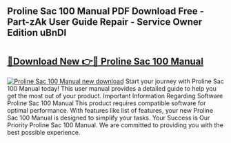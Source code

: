 ## Proline Sac 100 Manual PDF Download Free - Part-zAk User Guide Repair - Service Owner Edition uBnDI

# <h2><a href="http://bc74428.oget.top/?id=Proline+Sac+100+Manual">🔗Download New 👉🔴 Proline Sac 100 Manual</a></h2>

[![Proline Sac 100 Manual new download](https://i.imgur.com/5g1atiW.png)](http://bc74428.oget.top/?id=Proline+Sac+100+Manual)
Start your journey with Proline Sac 100 Manual today! This user manual provides a detailed guide to help you get the most out of your product. Important Information Regarding Software Proline Sac 100 Manual This product requires compatible software for optimal performance. With features like list of features, your new Proline Sac 100 Manual is designed to simplify your tasks. Your Success is Our Priority Proline Sac 100 Manual. We are committed to providing you with the best possible experience.
